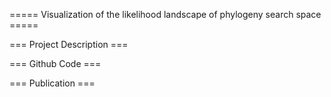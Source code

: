===== Visualization of the likelihood landscape of phylogeny search space =====

=== Project Description ===

=== Github Code ===

=== Publication ===